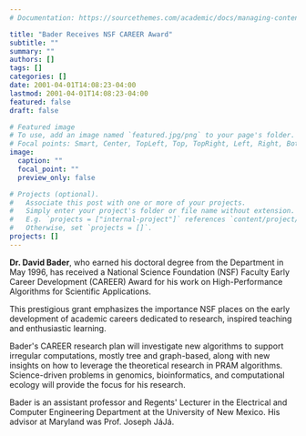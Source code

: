 ```yaml
---
# Documentation: https://sourcethemes.com/academic/docs/managing-content/

title: "Bader Receives NSF CAREER Award"
subtitle: ""
summary: ""
authors: []
tags: []
categories: []
date: 2001-04-01T14:08:23-04:00
lastmod: 2001-04-01T14:08:23-04:00
featured: false
draft: false

# Featured image
# To use, add an image named `featured.jpg/png` to your page's folder.
# Focal points: Smart, Center, TopLeft, Top, TopRight, Left, Right, BottomLeft, Bottom, BottomRight.
image:
  caption: ""
  focal_point: ""
  preview_only: false

# Projects (optional).
#   Associate this post with one or more of your projects.
#   Simply enter your project's folder or file name without extension.
#   E.g. `projects = ["internal-project"]` references `content/project/deep-learning/index.md`.
#   Otherwise, set `projects = []`.
projects: []
---
```


**Dr. David Bader**, who earned his doctoral degree from the Department in May 1996, has received a National Science Foundation (NSF) Faculty Early Career Development (CAREER) Award for his work on High-Performance Algorithms for Scientific Applications.

This prestigious grant emphasizes the importance NSF places on the early development of academic careers dedicated to research, inspired teaching and enthusiastic learning.

Bader's CAREER research plan will investigate new algorithms to support irregular computations, mostly tree and graph-based, along with new insights on how to leverage the theoretical research in PRAM algorithms.  Science-driven problems in genomics, bioinformatics, and computational ecology will provide the focus for his research.

Bader is an assistant professor and Regents' Lecturer in the Electrical and Computer Engineering Department at the University of New Mexico.  His advisor at Maryland was Prof. Joseph JáJá.

